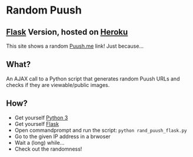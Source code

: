 # Random Puush
## [Flask](https://flask.pocoo.org) Version, hosted on [Heroku](https://www.heroku.com/)
This site shows a random [Puush.me](http://puush.me) link!
Just because...

## What?
An AJAX call to a Python script that generates random Puush URLs and checks if they are viewable/public images.

## How?
* Get yourself [Python 3](https://www.python.org/downloads/)
* Get yourself [Flask](http://flask.pocoo.org/)
* Open commandprompt and run the script: `python rand_puush_flask.py`
* Go to the given IP address in a brwoser
* Wait a (long) while...
* Check out the randomness!
